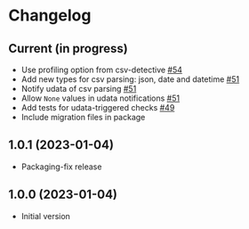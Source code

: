 # Changelog

## Current (in progress)

- Use profiling option from csv-detective [#54](https://github.com/etalab/udata-hydra/pull/54)
- Add new types for csv parsing: json, date and datetime [#51](https://github.com/etalab/udata-hydra/pull/51)
- Notify udata of csv parsing [#51](https://github.com/etalab/udata-hydra/pull/51)
- Allow `None` values in udata notifications [#51](https://github.com/etalab/udata-hydra/pull/51)
- Add tests for udata-triggered checks [#49](https://github.com/etalab/udata-hydra/pull/49)
- Include migration files in package

## 1.0.1 (2023-01-04)

- Packaging-fix release

## 1.0.0 (2023-01-04)

- Initial version
